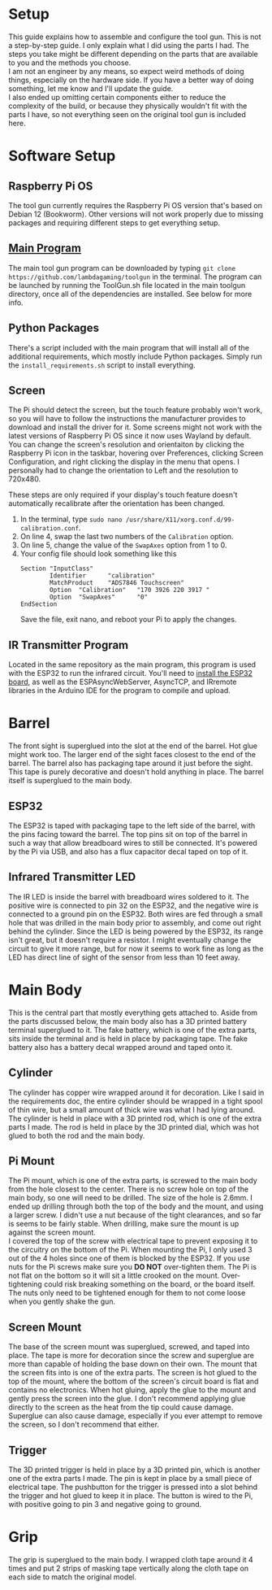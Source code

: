 # Setup
This guide explains how to assemble and configure the tool gun. This is not a step-by-step guide. I only explain what I did using the parts I had. The steps you take might be different depending on the parts that are available to you and the methods you choose.  
I am not an engineer by any means, so expect weird methods of doing things, especially on the hardware side. If you have a better way of doing something, let me know and I'll update the guide.  
I also ended up omitting certain components either to reduce the complexity of the build, or because they physically wouldn't fit with the parts I have, so not everything seen on the original tool gun is included here.

# Software Setup
## Raspberry Pi OS
The tool gun currently requires the Raspberry Pi OS version that's based on Debian 12 (Bookworm). Other versions will not work properly due to missing packages and requiring different steps to get everything setup.

## [Main Program](https://github.com/lambdagaming/toolgun)
The main tool gun program can be downloaded by typing `git clone https://github.com/lambdagaming/toolgun` in the terminal. The program can be launched by running the ToolGun.sh file located in the main toolgun directory, once all of the dependencies are installed. See below for more info.

## Python Packages
There's a script included with the main program that will install all of the additional requirements, which mostly include Python packages. Simply run the `install_requirements.sh` script to install everything.

## Screen
The Pi should detect the screen, but the touch feature probably won't work, so you will have to follow the instructions the manufacturer provides to download and install the driver for it. Some screens might not work with the latest versions of Raspberry Pi OS since it now uses Wayland by default. You can change the screen's resolution and orientaiton by clicking the Raspberry Pi icon in the taskbar, hovering over Preferences, clicking Screen Configuration, and right clicking the display in the menu that opens. I personally had to change the orientation to Left and the resolution to 720x480.

These steps are only required if your display's touch feature doesn't automatically recalibrate after the orientation has been changed.
1. In the terminal, type `sudo nano /usr/share/X11/xorg.conf.d/99-calibration.conf`.
2. On line 4, swap the last two numbers of the `Calibration` option.
3. On line 5, change the value of the `SwapAxes` option from 1 to 0.  
4. Your config file should look something like this
	```
	Section "InputClass"
			Identifier      "calibration"
			MatchProduct    "ADS7846 Touchscreen"
			Option  "Calibration"   "170 3926 220 3917 "
			Option  "SwapAxes"      "0"
	EndSection
	```
	Save the file, exit nano, and reboot your Pi to apply the changes.

## IR Transmitter Program
Located in the same repository as the main program, this program is used with the ESP32 to run the infrared circuit. You'll need to [install the ESP32 board](https://randomnerdtutorials.com/installing-the-esp32-board-in-arduino-ide-windows-instructions/), as well as the ESPAsyncWebServer, AsyncTCP, and IRremote libraries in the Arduino IDE for the program to compile and upload.


# Barrel
The front sight is superglued into the slot at the end of the barrel. Hot glue might work too. The larger end of the sight faces closest to the end of the barrel. The barrel also has packaging tape around it just before the sight. This tape is purely decorative and doesn't hold anything in place. The barrel itself is superglued to the main body.
## ESP32
The ESP32 is taped with packaging tape to the left side of the barrel, with the pins facing toward the barrel. The top pins sit on top of the barrel in such a way that allow breadboard wires to still be connected. It's powered by the Pi via USB, and also has a flux capacitor decal taped on top of it.
## Infrared Transmitter LED
The IR LED is inside the barrel with breadboard wires soldered to it. The positive wire is connected to pin 32 on the ESP32, and the negative wire is connected to a ground pin on the ESP32. Both wires are fed through a small hole that was drilled in the main body prior to assembly, and come out right behind the cylinder. Since the LED is being powered by the ESP32, its range isn't great, but it doesn't require a resistor. I might eventually change the circuit to give it more range, but for now it seems to work fine as long as the LED has direct line of sight of the sensor from less than 10 feet away.

# Main Body
This is the central part that mostly everything gets attached to. Aside from the parts discussed below, the main body also has a 3D printed battery terminal superglued to it. The fake battery, which is one of the extra parts, sits inside the terminal and is held in place by packaging tape. The fake battery also has a battery decal wrapped around and taped onto it.

## Cylinder
The cylinder has copper wire wrapped around it for decoration. Like I said in the requirements doc, the entire cylinder should be wrapped in a tight spool of thin wire, but a small amount of thick wire was what I had lying around. The cylinder is held in place with a 3D printed rod, which is one of the extra parts I made. The rod is held in place by the 3D printed dial, which was hot glued to both the rod and the main body.

## Pi Mount
The Pi mount, which is one of the extra parts, is screwed to the main body from the hole closest to the center. There is no screw hole on top of the main body, so one will need to be drilled. The size of the hole is 2.6mm. I ended up drilling through both the top of the body and the mount, and using a larger screw. I didn't use a nut because of the tight clearances, and so far is seems to be fairly stable. When drilling, make sure the mount is up against the screen mount.  
I covered the top of the screw with electrical tape to prevent exposing it to the circuitry on the bottom of the Pi. When mounting the Pi, I only used 3 out of the 4 holes since one of them is blocked by the ESP32. If you use nuts for the Pi screws make sure you __DO NOT__ over-tighten them. The Pi is not flat on the bottom so it will sit a little crooked on the mount. Over-tightening could risk breaking something on the board, or the board itself. The nuts only need to be tightened enough for them to not come loose when you gently shake the gun.

## Screen Mount
The base of the screen mount was superglued, screwed, and taped into place. The tape is more for decoration since the screw and superglue are more than capable of holding the base down on their own. The mount that the screen fits into is one of the extra parts. The screen is hot glued to the top of the mount, where the bottom of the screen's circuit board is flat and contains no electronics. When hot gluing, apply the glue to the mount and gently press the screen into the glue. I don't recommend applying glue directly to the screen as the heat from the tip could cause damage. Superglue can also cause damage, especially if you ever attempt to remove the screen, so I don't recommend that either.

## Trigger
The 3D printed trigger is held in place by a 3D printed pin, which is another one of the extra parts I made. The pin is kept in place by a small piece of electrical tape. The pushbutton for the trigger is pressed into a slot behind the trigger and hot glued to keep it in place. The button is wired to the Pi, with positive going to pin 3 and negative going to ground.

# Grip
The grip is superglued to the main body. I wrapped cloth tape around it 4 times and put 2 strips of masking tape vertically along the cloth tape on each side to match the original model.
